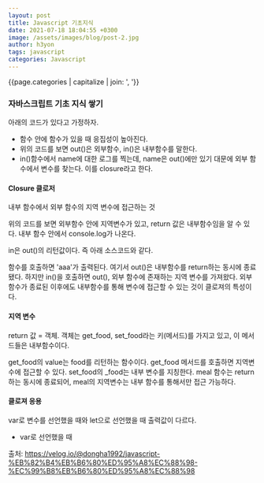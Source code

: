 ```yaml
---
layout: post
title: Javascript 기초지식
date: 2021-07-18 18:04:55 +0300
image: /assets/images/blog/post-2.jpg
author: h3yon
tags: javascript
categories: Javascript
---
```


{{page.categories | capitalize | join: ', '}}

<h3>자바스크립트 기초 지식 쌓기</h3>

아래의 코드가 있다고 가정하자.

<script src="https://gist.github.com/h3yon/341bb316d062f173230a08f2b47127d3.js"></script>

- 함수 안에 함수가 있을 때 응집성이 높아진다.
- 위의 코드를 보면 out()은 외부함수, in()은 내부함수를 말한다.
- in()함수에서 name에 대한 로그를 찍는데, name은 out()에만 있기 대문에 외부 함수에서 변수를 찾는다. 이를 closure라고 한다.

<h4>Closure 클로저</h4>
내부 함수에서 외부 함수의 지역 변수에 접근하는 것

<script src="https://gist.github.com/h3yon/c993937ca549b5423ff36776d5b1c313.js"></script>

위의 코드를 보면 외부함수 안에 지역변수가 있고,
return 값은 내부함수임을 알 수 있다.
내부 함수 안에서 console.log가 나온다.

in은 out()의 리턴값이다.
즉 아래 소스코드와 같다.

<script src="https://gist.github.com/h3yon/de6914832a3f7a0386d142c357fd1f50.js"></script>

함수를 호출하면 'aaa'가 출력된다.
여기서 out()은 내부함수를 return하는 동시에 종료됐다.
하지만 in()을 호출하면 out(), 외부 함수에 존재하는 지역 변수를 가져왔다.
외부함수가 종료된 이후에도 내부함수를 통해 변수에 접근할 수 있는 것이 클로져의 특성이다.

<h4>지역 변수</h4>

<script src="https://gist.github.com/h3yon/cd2046f7898a2a4ffb0c366076199ee5.js"></script>

return 값 = 객체. 객체는 get_food, set_food라는 키(메서드)를 가지고 있고, 이 메서드들은 내부함수이다.

get_food의 value는 food를 리턴하는 함수이다.
get_food 메서드를 호출하면 지역변수에 접근할 수 있다.
set_food의 \_food는 내부 변수를 지칭한다.
meal 함수는 return하는 동시에 종료되어, meal의 지역변수는 내부 함수를 통해서만 접근 가능하다.

<h4>클로져 응용</h4>

var로 변수를 선언했을 때와 let으로 선언했을 때 출력값이 다르다.

- var로 선언했을 때

<script src="https://gist.github.com/h3yon/3e3fe0f3d5f893a05e06f849e78d085a.js"></script>

출처: https://velog.io/@dongha1992/javascript-%EB%82%B4%EB%B6%80%ED%95%A8%EC%88%98-%EC%99%B8%EB%B6%80%ED%95%A8%EC%88%98

